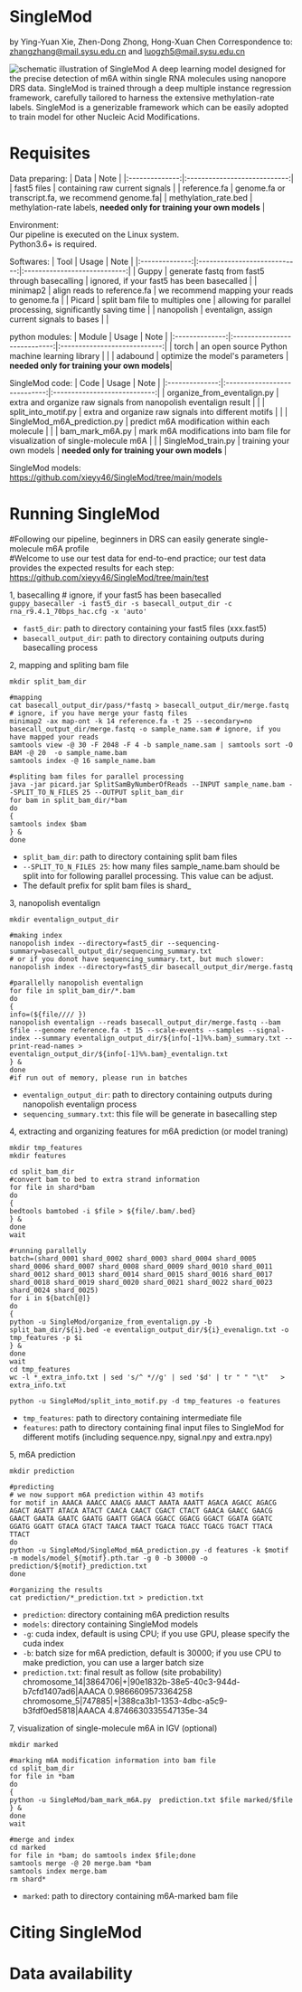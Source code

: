 # SingleMod
by Ying-Yuan Xie, Zhen-Dong Zhong, Hong-Xuan Chen 
Correspondence to: zhangzhang@mail.sysu.edu.cn and luogzh5@mail.sysu.edu.cn

![schematic illustration of SingleMod](https://github.com/xieyy46/SingleMod-v1/blob/main/Figures/schematic%20illustration.png)
A deep learning model designed for the precise detection of m6A within single RNA molecules using nanopore DRS data. SingleMod is trained through a deep multiple instance regression framework, carefully tailored to harness the extensive methylation-rate labels. SingleMod is a generizable framework which can be easily adopted to train model for other Nucleic Acid Modifications.
# Requisites
Data preparing:
| Data | Note | 
|:--------------:|:----------------------------:|
| fast5 files |  containing raw current signals |
| reference.fa | genome.fa or transcript.fa, we recommend genome.fa|
| methylation_rate.bed | methylation-rate labels, **needed only for training your own models** |

Environment:   
Our pipeline is executed on the Linux system.    
Python3.6+ is required. 

Softwares:
| Tool | Usage | Note |
|:--------------:|:----------------------------:|:----------------------------:|
| Guppy  | generate fastq from fast5 through basecalling  | ignored, if your fast5 has been basecalled |
| minimap2 | align reads to reference.fa  | we recommend mapping your reads to genome.fa |
| Picard | split bam file to multiples one | allowing for parallel processing, significantly saving time |
| nanopolish | eventalign, assign current signals to bases | |

python modules:
| Module | Usage | Note |
|:--------------:|:----------------------------:|:----------------------------:|
| torch  | an open source Python machine learning library | |
| adabound | optimize the model's parameters | **needed only for training your own models**|

SingleMod code:
| Code | Usage | Note |
|:--------------:|:----------------------------:|:----------------------------:|
| organize_from_eventalign.py  | extra and organize raw signals from nanopolish eventalign result | |
| split_into_motif.py  | extra and organize raw signals into different motifs | |
| SingleMod_m6A_prediction.py  | predict m6A modification within each molecule | |
| bam_mark_m6A.py  | mark m6A modifications into bam file for visualization of single-molecule m6A | |
| SingleMod_train.py | training your own models | **needed only for training your own models** |

SingleMod models: https://github.com/xieyy46/SingleMod/tree/main/models

# Running SingleMod  
#Following our pipeline, beginners in DRS can easily generate single-molecule m6A profile   
#Welcome to use our test data for end-to-end practice; our test data provides the expected results for each step: https://github.com/xieyy46/SingleMod/tree/main/test

1, basecalling # ignore, if your fast5 has been basecalled  
`guppy_basecaller -i fast5_dir -s basecall_output_dir -c rna_r9.4.1_70bps_hac.cfg -x 'auto'`  
* `fast5_dir`: path to directory containing your fast5 files (xxx.fast5) 
* `basecall_output_dir`: path to directory containing outputs during basecalling process

2, mapping and spliting bam file
```
mkdir split_bam_dir

#mapping
cat basecall_output_dir/pass/*fastq > basecall_output_dir/merge.fastq # ignore, if you have merge your fastq files  
minimap2 -ax map-ont -k 14 reference.fa -t 25 --secondary=no basecall_output_dir/merge.fastq -o sample_name.sam # ignore, if you have mapped your reads
samtools view -@ 30 -F 2048 -F 4 -b sample_name.sam | samtools sort -O BAM -@ 20  -o sample_name.bam
samtools index -@ 16 sample_name.bam

#spliting bam files for parallel processing
java -jar picard.jar SplitSamByNumberOfReads --INPUT sample_name.bam --SPLIT_TO_N_FILES 25 --OUTPUT split_bam_dir
for bam in split_bam_dir/*bam
do
{
samtools index $bam
} &
done
```
* `split_bam_dir`: path to directory containing split bam files  
* `--SPLIT_TO_N_FILES 25`: how many files sample_name.bam should be split into for following parallel processing. This value can be adjust.
* The default prefix for split bam files is shard_

3, nanopolish eventalign  
```
mkdir eventalign_output_dir

#making index
nanopolish index --directory=fast5_dir --sequencing-summary=basecall_output_dir/sequencing_summary.txt
# or if you donot have sequencing_summary.txt, but much slower: nanopolish index --directory=fast5_dir basecall_output_dir/merge.fastq

#parallelly nanopolish eventalign 
for file in split_bam_dir/*.bam
do
{
info=(${file//// })
nanopolish eventalign --reads basecall_output_dir/merge.fastq --bam $file --genome reference.fa -t 15 --scale-events --samples --signal-index --summary eventalign_output_dir/${info[-1]%%.bam}_summary.txt --print-read-names > eventalign_output_dir/${info[-1]%%.bam}_eventalign.txt
} &
done
#if run out of memory, please run in batches
```
* `eventalign_output_dir`: path to directory containing outputs during nanopolish eventalign process  
* `sequencing_summary.txt`: this file will be generate in basecalling step

4, extracting and organizing features for m6A prediction (or model traning)
```
mkdir tmp_features  
mkdir features

cd split_bam_dir
#convert bam to bed to extra strand information
for file in shard*bam
do
{
bedtools bamtobed -i $file > ${file/.bam/.bed}
} &
done
wait

#running parallelly
batch=(shard_0001 shard_0002 shard_0003 shard_0004 shard_0005 shard_0006 shard_0007 shard_0008 shard_0009 shard_0010 shard_0011 shard_0012 shard_0013 shard_0014 shard_0015 shard_0016 shard_0017 shard_0018 shard_0019 shard_0020 shard_0021 shard_0022 shard_0023 shard_0024 shard_0025)
for i in ${batch[@]}
do
{
python -u SingleMod/organize_from_eventalign.py -b split_bam_dir/${i}.bed -e eventalign_output_dir/${i}_evenalign.txt -o tmp_features -p $i
} &
done
wait
cd tmp_features
wc -l *_extra_info.txt | sed 's/^ *//g' | sed '$d' | tr " " "\t"   > extra_info.txt

python -u SingleMod/split_into_motif.py -d tmp_features -o features
```
* `tmp_features`: path to directory containing intermediate file 
* `features`: path to directory containing final input files to SingleMod for different motifs (including sequence.npy, signal.npy and extra.npy) 

5, m6A prediction
```
mkdir prediction

#predicting
# we now support m6A prediction within 43 motifs
for motif in AAACA AAACC AAACG AAACT AAATA AAATT AGACA AGACC AGACG AGACT AGATT ATACA ATACT CAACA CAACT CGACT CTACT GAACA GAACC GAACG GAACT GAATA GAATC GAATG GAATT GGACA GGACC GGACG GGACT GGATA GGATC GGATG GGATT GTACA GTACT TAACA TAACT TGACA TGACC TGACG TGACT TTACA TTACT
do
python -u SingleMod/SingleMod_m6A_prediction.py -d features -k $motif -m models/model_${motif}.pth.tar -g 0 -b 30000 -o prediction/${motif}_prediction.txt
done

#organizing the results
cat prediction/*_prediction.txt > prediction.txt

```
* `prediction`: directory containing m6A prediction results
* `models`: directory containing SingleMod models
* `-g`: cuda index, default is using CPU; if you use GPU, please specify the cuda index
* `-b`: batch size for m6A prediction, default is 30000; if you use CPU to make prediction, you can use a larger batch size
* `prediction.txt`: final result as follow
(site  probability)  
chromosome_14|3864706|+|90e1832b-38e5-40c3-944d-b7cfd1407ad6|AAACA  0.9866609573364258
chromosome_5|747885|+|388ca3b1-1353-4dbc-a5c9-b3fdf0ed5818|AAACA  4.8746630335547135e-34

7, visualization of single-molecule m6A in IGV (optional)
```
mkdir marked

#marking m6A modification information into bam file
cd split_bam_dir
for file in *bam
do
{
python -u SingleMod/bam_mark_m6A.py  prediction.txt $file marked/$file
} &
done
wait

#merge and index
cd marked
for file in *bam; do samtools index $file;done
samtools merge -@ 20 merge.bam *bam
samtools index merge.bam
rm shard*
```
* `marked`: path to directory containing m6A-marked bam file

# Citing SingleMod
# Data availability
